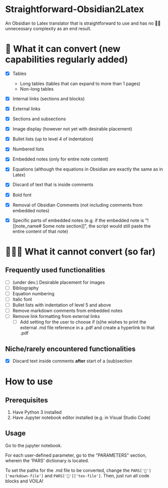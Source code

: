 # Straightforward-Obsidian2Latex
An Obsidian to Latex translator that is straightforward to use and has no 🐂💩 unnecessary complexity as an end result.

# 💪 What it can convert (new capabilities regularly added)

- [X] Tables
  - Long tables (tables that can expand to more than 1 pages)
  - Non-long tables
- [X] Internal links (sections and blocks)
- [X] External links
- [X] Sections and subsections
- [X] Image display (however not yet with desirable placement)
- [X] Bullet lists (up to level 4 of indentation)
- [X] Numbered lists
- [X] Embedded notes (only for entire note content)
- [X] Equations (although the equations in Obsidian are exactly the same as in Latex)
- [X] Discard of text that is inside comments
- [X] Bold font
- [X] Removal of Obsidian Comments (not including comments from embedded notes)
- [X] Specific parts of embedded notes (e.g. if the embedded note is "![[note_name# Some note section]]", the script would still paste the entire content of that note)


# 👨‍💻🚧 What it cannot convert (so far)
## Frequently used functionalities

- [ ] (under dev.) Desirable placement for images
- [ ] Bibliography
- [ ] Equation numbering
- [ ] Italic font
- [ ] Bullet lists with indentation of level 5 and above
- [ ] Remove markdown comments from embedded notes
- [ ] Remove link formatting from external links
  - [ ] Add setting for the user to choose if (s)he wishes to print the external .md file reference in a .pdf and create a hyperlink to that .pdf

## Niche/rarely encountered functionalities
- [X] Discard text inside comments **after** start of a (sub)section


# How to use
## Prerequisites
1. Have Python 3 installed
2. Have Jupyter notebook editor installed (e.g. in Visual Studio Code)

## Usage
Go to the jupyter notebook. 

For each user-defined parameter, go to the "PARAMETERS" section, wherein the 'PARS' dictionary is located.

To set the paths for the .md file to be converted, change the `PARS['📂']['markdown-file']` and `PARS['📂']['tex-file']`.
Then, just run all code blocks and VOILA!
